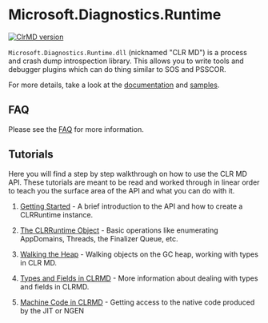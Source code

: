 # Microsoft.Diagnostics.Runtime

[![ClrMD version](https://img.shields.io/nuget/v/Microsoft.Diagnostics.Runtime.svg)](https://www.nuget.org/packages/Microsoft.Diagnostics.Runtime/)

`Microsoft.Diagnostics.Runtime.dll` (nicknamed "CLR MD") is a process and crash
dump introspection library. This allows you to write tools and debugger plugins
which can do thing similar to SOS and PSSCOR.

For more details, take a look at the [documentation] and [samples].

[documentation]: ./doc/ClrRuntime.md
[samples]: https://github.com/Microsoft/dotnetsamples/tree/master/Microsoft.Diagnostics.Runtime/CLRMD

## FAQ

Please see the [FAQ](./doc/FAQ.md) for more information.

## Tutorials

Here you will find a step by step walkthrough on how to use the CLR MD API.
These tutorials are meant to be read and worked through in linear order to teach
you the surface area of the API and what you can do with it.

1. [Getting Started](./doc/GettingStarted.md) - A brief introduction
   to the API and how to create a CLRRuntime instance.

2. [The CLRRuntime Object](./doc/ClrRuntime.md) - Basic operations
   like enumerating AppDomains, Threads, the Finalizer Queue, etc.

3. [Walking the Heap](./doc/WalkingTheHeap.md) - Walking objects on
   the GC heap, working with types in CLR MD.

4. [Types and Fields in CLRMD](./doc/TypesAndFields.md) - More
   information about dealing with types and fields in CLRMD.

5. [Machine Code in CLRMD](./doc/MachineCode.md) - Getting access to
   the native code produced by the JIT or NGEN
